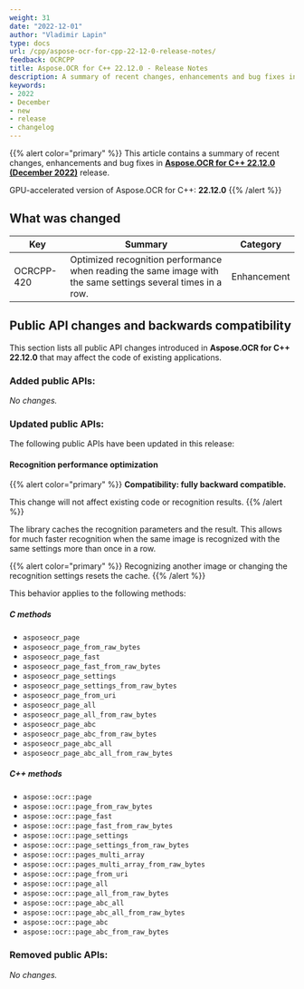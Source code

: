 ```yaml
---
weight: 31
date: "2022-12-01"
author: "Vladimir Lapin"
type: docs
url: /cpp/aspose-ocr-for-cpp-22-12-0-release-notes/
feedback: OCRCPP
title: Aspose.OCR for C++ 22.12.0 - Release Notes
description: A summary of recent changes, enhancements and bug fixes in Aspose.OCR for C++ 22.12.0 (December 2022) release.
keywords:
- 2022
- December
- new
- release
- changelog
---
```


{{% alert color="primary" %}}
This article contains a summary of recent changes, enhancements and bug fixes in [**Aspose.OCR for C++ 22.12.0 (December 2022)**](https://www.nuget.org/packages/Aspose.OCR.Cpp/22.12.0) release.

GPU-accelerated version of Aspose.OCR for C++: **22.12.0**
{{% /alert %}}

## What was changed

Key | Summary | Category
--- | ------- | --------
OCRCPP-420 | Optimized recognition performance when reading the same image with the same settings several times in a row. | Enhancement

## Public API changes and backwards compatibility

This section lists all public API changes introduced in **Aspose.OCR for C++ 22.12.0** that may affect the code of existing applications.

### Added public APIs:

_No changes._

### Updated public APIs:

The following public APIs have been updated in this release:

#### Recognition performance optimization

{{% alert color="primary" %}}
**Compatibility: fully backward compatible.**

This change will not affect existing code or recognition results.
{{% /alert %}}

The library caches the recognition parameters and the result. This allows for much faster recognition when the same image is recognized with the same settings more than once in a row.

{{% alert color="primary" %}}
Recognizing another image or changing the recognition settings resets the cache.
{{% /alert %}}

This behavior applies to the following methods:

##### C methods

- `asposeocr_page`
- `asposeocr_page_from_raw_bytes`
- `asposeocr_page_fast`
- `asposeocr_page_fast_from_raw_bytes`
- `asposeocr_page_settings`
- `asposeocr_page_settings_from_raw_bytes`
- `asposeocr_page_from_uri`
- `asposeocr_page_all`
- `asposeocr_page_all_from_raw_bytes`
- `asposeocr_page_abc`
- `asposeocr_page_abc_from_raw_bytes`
- `asposeocr_page_abc_all`
- `asposeocr_page_abc_all_from_raw_bytes`

##### C++ methods

- `aspose::ocr::page`
- `aspose::ocr::page_from_raw_bytes`
- `aspose::ocr::page_fast`
- `aspose::ocr::page_fast_from_raw_bytes`
- `aspose::ocr::page_settings`
- `aspose::ocr::page_settings_from_raw_bytes`
- `aspose::ocr::pages_multi_array`
- `aspose::ocr::pages_multi_array_from_raw_bytes`
- `aspose::ocr::page_from_uri`
- `aspose::ocr::page_all`
- `aspose::ocr::page_all_from_raw_bytes`
- `aspose::ocr::page_abc_all`
- `aspose::ocr::page_abc_all_from_raw_bytes`
- `aspose::ocr::page_abc`
- `aspose::ocr::page_abc_from_raw_bytes`

### Removed public APIs:

_No changes._
